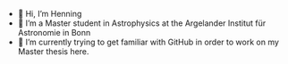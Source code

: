 - 👋 Hi, I’m Henning
- 👀 I’m a Master student in Astrophysics at the Argelander Institut für Astronomie in Bonn
- 🌱 I’m currently trying to get familiar with GitHub in order to work on my Master thesis here. 


<!---
HenningJ99/HenningJ99 is a ✨ special ✨ repository because its `README.md` (this file) appears on your GitHub profile.
You can click the Preview link to take a look at your changes.
--->
